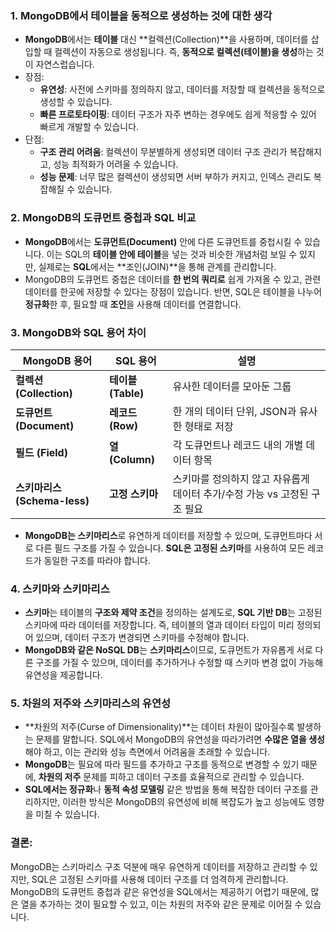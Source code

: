 ### 1. **MongoDB에서 테이블을 동적으로 생성하는 것에 대한 생각**
   - **MongoDB**에서는 **테이블** 대신 **컬렉션(Collection)**을 사용하며, 데이터를 삽입할 때 컬렉션이 자동으로 생성됩니다. 즉, **동적으로 컬렉션(테이블)을 생성**하는 것이 자연스럽습니다.
   - 장점:
     - **유연성**: 사전에 스키마를 정의하지 않고, 데이터를 저장할 때 컬렉션을 동적으로 생성할 수 있습니다.
     - **빠른 프로토타이핑**: 데이터 구조가 자주 변하는 경우에도 쉽게 적응할 수 있어 빠르게 개발할 수 있습니다.
   - 단점:
     - **구조 관리 어려움**: 컬렉션이 무분별하게 생성되면 데이터 구조 관리가 복잡해지고, 성능 최적화가 어려울 수 있습니다.
     - **성능 문제**: 너무 많은 컬렉션이 생성되면 서버 부하가 커지고, 인덱스 관리도 복잡해질 수 있습니다.

### 2. **MongoDB의 도큐먼트 중첩과 SQL 비교**
   - **MongoDB**에서는 **도큐먼트(Document)** 안에 다른 도큐먼트를 중첩시킬 수 있습니다. 이는 SQL의 **테이블 안에 테이블**을 넣는 것과 비슷한 개념처럼 보일 수 있지만, 실제로는 **SQL**에서는 **조인(JOIN)**을 통해 관계를 관리합니다.
   - MongoDB의 도큐먼트 중첩은 데이터를 **한 번의 쿼리로** 쉽게 가져올 수 있고, 관련 데이터를 한곳에 저장할 수 있다는 장점이 있습니다. 반면, SQL은 테이블을 나누어 **정규화**한 후, 필요할 때 **조인**을 사용해 데이터를 연결합니다.

### 3. **MongoDB와 SQL 용어 차이**

| **MongoDB 용어**     | **SQL 용어**          | **설명**                                                                      |
|----------------------|-----------------------|-------------------------------------------------------------------------------|
| **컬렉션 (Collection)**  | **테이블 (Table)**     | 유사한 데이터를 모아둔 그룹                                                  |
| **도큐먼트 (Document)**  | **레코드 (Row)**       | 한 개의 데이터 단위, JSON과 유사한 형태로 저장                               |
| **필드 (Field)**         | **열 (Column)**        | 각 도큐먼트나 레코드 내의 개별 데이터 항목                                    |
| **스키마리스(Schema-less)**| **고정 스키마**       | 스키마를 정의하지 않고 자유롭게 데이터 추가/수정 가능 vs 고정된 구조 필요    |

   - **MongoDB는 스키마리스**로 유연하게 데이터를 저장할 수 있으며, 도큐먼트마다 서로 다른 필드 구조를 가질 수 있습니다. **SQL은 고정된 스키마**를 사용하여 모든 레코드가 동일한 구조를 따라야 합니다.

### 4. **스키마와 스키마리스**
   - **스키마**는 테이블의 **구조와 제약 조건**을 정의하는 설계도로, **SQL 기반 DB**는 고정된 스키마에 따라 데이터를 저장합니다. 즉, 테이블의 열과 데이터 타입이 미리 정의되어 있으며, 데이터 구조가 변경되면 스키마를 수정해야 합니다.
   - **MongoDB와 같은 NoSQL DB**는 **스키마리스**이므로, 도큐먼트가 자유롭게 서로 다른 구조를 가질 수 있으며, 데이터를 추가하거나 수정할 때 스키마 변경 없이 가능해 유연성을 제공합니다.

### 5. **차원의 저주와 스키마리스의 유연성**
   - **차원의 저주(Curse of Dimensionality)**는 데이터 차원이 많아질수록 발생하는 문제를 말합니다. SQL에서 MongoDB의 유연성을 따라가려면 **수많은 열을 생성**해야 하고, 이는 관리와 성능 측면에서 어려움을 초래할 수 있습니다.
   - **MongoDB**는 필요에 따라 필드를 추가하고 구조를 동적으로 변경할 수 있기 때문에, **차원의 저주** 문제를 피하고 데이터 구조를 효율적으로 관리할 수 있습니다.
   - **SQL에서는 정규화**나 **동적 속성 모델링** 같은 방법을 통해 복잡한 데이터 구조를 관리하지만, 이러한 방식은 MongoDB의 유연성에 비해 복잡도가 높고 성능에도 영향을 미칠 수 있습니다.

### 결론:
MongoDB는 스키마리스 구조 덕분에 매우 유연하게 데이터를 저장하고 관리할 수 있지만, SQL은 고정된 스키마를 사용해 데이터 구조를 더 엄격하게 관리합니다. MongoDB의 도큐먼트 중첩과 같은 유연성을 SQL에서는 제공하기 어렵기 때문에, 많은 열을 추가하는 것이 필요할 수 있고, 이는 차원의 저주와 같은 문제로 이어질 수 있습니다.
